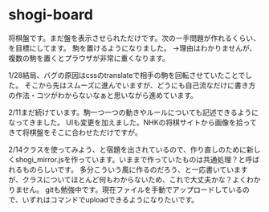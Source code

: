 # shogi-board
将棋盤です。まだ盤を表示させられただけです。次の一手問題が作れるくらい、を目標にしてます。
駒を置けるようになりました。
→理由はわかりませんが、複数の駒を置くとプラウザが非常に重くなります。

1/28結局、バグの原因はcssのtranslateで相手の駒を回転させていたことでした。
そこから先はスムーズに進んでいますが、どうにも自己流なだけに書き方の作法・コツがわからないなぁと思いながら進めています。

2/11まだ続けています。駒一つ一つの動きやルールについても記述できるようになってきました。
UIも変更を加えました。NHKの将棋サイトから画像を拾ってきて将棋盤をそこに合わせただけですが。

2/14クラスを使ってみよう、と宿題を出されているので、作り直しのために新しくshogi_mirror.jsを作っています。いままで作っていたものは共通処理？と呼ばれるものらしいです。
多分こういう風に作るのだろう、と一応書いていますが、クラスについてほとんど何もわからないため、これで大丈夫かな？よくわかりません。
gitも勉強中です。現在ファイルを手動でアップロードしているので、いずれはコマンドでuploadできるようになりたいです。

